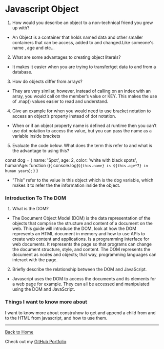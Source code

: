 # Javascript Object

1. How would you describe an object to a non-technical friend you grew up with?

- An Object is a container that holds named data and other smaller containers that can be access, added to and changed.Like someone's name , age and etc...

2. What are some advantages to creating object literals?

- It makes it easier when you are trying to transfer/get data to and from a database.

3. How do objects differ from arrays?

- They are very similar, however, instead of calling on an index with an array, you would call on the member’s value or KEY. This makes the use of .map() values easier to read and understand.

4. Give an example for when you would need to use bracket notation to access an object’s property instead of dot notation.

- When or if an object property name is defined at runtime then you can’t use dot notation to access the value, but you can pass the name as a variable inside brackets

5. Evaluate the code below. What does the term this refer to and what is the advantage to using this?

const dog = {
name: 'Spot',
age: 2,
color: 'white with black spots',
humanAge: function (){
console.log(`${this.name} is ${this.age*7} in human years`);
}
}

- "This" refer to the value in this object which is the dog variable, which makes it to refer the the information inside the object.

### Introduction To The DOM

1. What is the DOM?

- The Document Object Model (DOM) is the data representation of the objects that comprise the structure and content of a document on the web. This guide will introduce the DOM, look at how the DOM represents an HTML document in memory and how to use APIs to create web content and applications. Is a programming interface for web documents. It represents the page so that programs can change the document structure, style, and content. The DOM represents the document as nodes and objects; that way, programming languages can interact with the page.

2. Briefly describe the relationship between the DOM and JavaScript.

- Javascript uses the DOM to access the documents and its elements for a web page for example. They can all be accessed and manipulated using the DOM and JavaScript.

### Things I want to know more about

I want to know more about construhow to get and append a child from and to the HTML from javascript, and how to use them.

---

[Back to Home](README.md)

Check out my [GitHub Portfolio](https://github.com/dmenezessousa/)
